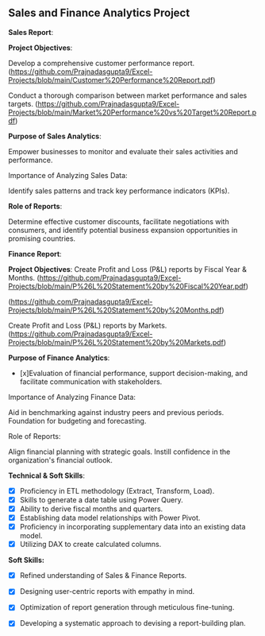 ## Sales and Finance Analytics Project

**Sales Report**:

**Project Objectives**:

Develop a comprehensive customer performance report. (https://github.com/Prajnadasgupta9/Excel-Projects/blob/main/Customer%20Performance%20Report.pdf)

Conduct a thorough comparison between market performance and sales targets. (https://github.com/Prajnadasgupta9/Excel-Projects/blob/main/Market%20Performance%20vs%20Target%20Report.pdf)


**Purpose of Sales Analytics**:

Empower businesses to monitor and evaluate their sales activities and performance.

Importance of Analyzing Sales Data:

Identify sales patterns and track key performance indicators (KPIs).

**Role of Reports**:

Determine effective customer discounts, facilitate negotiations with consumers, and identify potential business expansion opportunities in promising countries.

**Finance Report**:

**Project Objectives**:
Create Profit and Loss (P&L) reports by Fiscal Year & Months. (https://github.com/Prajnadasgupta9/Excel-Projects/blob/main/P%26L%20Statement%20by%20Fiscal%20Year.pdf)

(https://github.com/Prajnadasgupta9/Excel-Projects/blob/main/P%26L%20Statement%20by%20Months.pdf)


Create Profit and Loss (P&L) reports by Markets. (https://github.com/Prajnadasgupta9/Excel-Projects/blob/main/P%26L%20Statement%20by%20Markets.pdf)



**Purpose of Finance Analytics**:

- [x]Evaluation of financial performance, support decision-making, and facilitate communication with stakeholders.

Importance of Analyzing Finance Data:

Aid in benchmarking against industry peers and previous periods. Foundation for budgeting and forecasting.

Role of Reports:

Align financial planning with strategic goals. Instill confidence in the organization's financial outlook.

**Technical & Soft Skills**:

- [x] Proficiency in ETL methodology (Extract, Transform, Load).
- [x] Skills to generate a date table using Power Query.
- [x] Ability to derive fiscal months and quarters.
- [x] Establishing data model relationships with Power Pivot.
- [x] Proficiency in incorporating supplementary data into an existing data model.
- [x] Utilizing DAX to create calculated columns.

**Soft Skills:**
- [x] Refined understanding of Sales & Finance Reports.
- [x] Designing user-centric reports with empathy in mind.
- [x] Optimization of report generation through meticulous fine-tuning.
- [x] Developing a systematic approach to devising a report-building plan.





